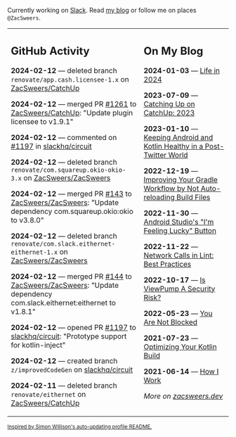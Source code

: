 Currently working on [Slack](https://slack.com/). Read [my blog](https://zacsweers.dev/) or follow me on places `@ZacSweers`.

<table><tr><td valign="top" width="60%">

## GitHub Activity
<!-- githubActivity starts -->
**2024-02-12** — deleted branch `renovate/app.cash.licensee-1.x` on [ZacSweers/CatchUp](https://github.com/ZacSweers/CatchUp)

**2024-02-12** — merged PR [#1261](https://github.com/ZacSweers/CatchUp/pull/1261) to [ZacSweers/CatchUp](https://github.com/ZacSweers/CatchUp): "Update plugin licensee to v1.9.1"

**2024-02-12** — commented on [#1197](https://github.com/slackhq/circuit/pull/1197#issuecomment-1938983551) in [slackhq/circuit](https://github.com/slackhq/circuit)

**2024-02-12** — deleted branch `renovate/com.squareup.okio-okio-3.x` on [ZacSweers/ZacSweers](https://github.com/ZacSweers/ZacSweers)

**2024-02-12** — merged PR [#143](https://github.com/ZacSweers/ZacSweers/pull/143) to [ZacSweers/ZacSweers](https://github.com/ZacSweers/ZacSweers): "Update dependency com.squareup.okio:okio to v3.8.0"

**2024-02-12** — deleted branch `renovate/com.slack.eithernet-eithernet-1.x` on [ZacSweers/ZacSweers](https://github.com/ZacSweers/ZacSweers)

**2024-02-12** — merged PR [#144](https://github.com/ZacSweers/ZacSweers/pull/144) to [ZacSweers/ZacSweers](https://github.com/ZacSweers/ZacSweers): "Update dependency com.slack.eithernet:eithernet to v1.8.1"

**2024-02-12** — opened PR [#1197](https://github.com/slackhq/circuit/pull/1197) to [slackhq/circuit](https://github.com/slackhq/circuit): "Prototype support for kotlin-inject"

**2024-02-12** — created branch `z/improvedCodeGen` on [slackhq/circuit](https://github.com/slackhq/circuit)

**2024-02-11** — deleted branch `renovate/eithernet` on [ZacSweers/CatchUp](https://github.com/ZacSweers/CatchUp)
<!-- githubActivity ends -->
</td><td valign="top" width="40%">

## On My Blog
<!-- blog starts -->
**2024-01-03** — [Life in 2024](https://www.zacsweers.dev/life-in-2024/)

**2023-07-09** — [Catching Up on CatchUp: 2023](https://www.zacsweers.dev/catching-up-on-catchup-2023/)

**2023-01-10** — [Keeping Android and Kotlin Healthy in a Post-Twitter World](https://www.zacsweers.dev/keeping-android-healthy/)

**2022-12-19** — [Improving Your Gradle Workflow by Not Auto-reloading Build Files](https://www.zacsweers.dev/improving-your-workflow-by-not-auto-reloading-build-files/)

**2022-11-30** — [Android Studio's "I'm Feeling Lucky" Button](https://www.zacsweers.dev/android-studios-im-feeling-lucky-button/)

**2022-11-22** — [Network Calls in Lint: Best Practices](https://www.zacsweers.dev/network-calls-in-lint-best-practices/)

**2022-10-17** — [Is ViewPump A Security Risk?](https://www.zacsweers.dev/is-viewpump-a-security-risk/)

**2022-05-23** — [You Are Not Blocked](https://www.zacsweers.dev/you-are-not-blocked/)

**2021-07-23** — [Optimizing Your Kotlin Build](https://www.zacsweers.dev/optimizing-your-kotlin-build/)

**2021-06-14** — [How I Work](https://www.zacsweers.dev/how-i-work/)
<!-- blog ends -->
_More on [zacsweers.dev](https://zacsweers.dev/)_
</td></tr></table>

<sub><a href="https://simonwillison.net/2020/Jul/10/self-updating-profile-readme/">Inspired by Simon Willison's auto-updating profile README.</a></sub>